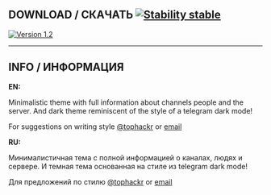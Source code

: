 ## DOWNLOAD / СКАЧАТЬ [![Stability stable](https://img.shields.io/badge/stability-stable-brightgreen.svg?style=flat)](https://mega.nz/#!PdBlxSzb!y1lhjppQyudmx7VfpAQ4GF7owPC_3ukiT-5cgUBdJqA)

[![Version 1.2](https://img.shields.io/badge/version-1.2-yellow.svg?style=flat)](https://mega.nz/#!PdBlxSzb!y1lhjppQyudmx7VfpAQ4GF7owPC_3ukiT-5cgUBdJqA)

---

## INFO / ИНФОРМАЦИЯ

**EN:**

Minimalistic theme with full information about channels people and the server.
And dark theme reminiscent of the style of a telegram dark mode!

For suggestions on writing style [@tophackr][tophackr_telegram_link] or [email][tophackr_email_link]

**RU:**

Минималистичная тема с полной информацией о каналах, людях и сервере. И темная тема основанная на стиле из telegram dark mode!

Для предложений по стилю [@tophackr][tophackr_telegram_link] or [email][tophackr_email_link]

[tophackr_telegram_link]: https://t.me/tophackr
[tophackr_email_link]: mailto:tphkr@ya.ru
